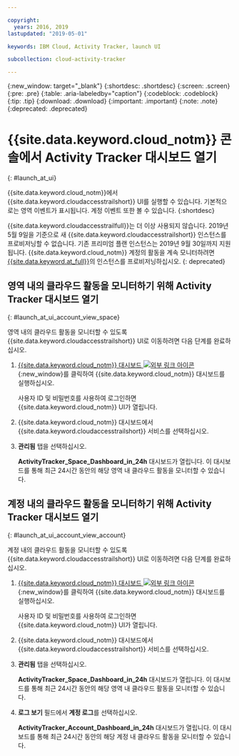 ```yaml
---

copyright:
  years: 2016, 2019
lastupdated: "2019-05-01"

keywords: IBM Cloud, Activity Tracker, launch UI

subcollection: cloud-activity-tracker

---
```


{:new_window: target="_blank"}
{:shortdesc: .shortdesc}
{:screen: .screen}
{:pre: .pre}
{:table: .aria-labeledby="caption"}
{:codeblock: .codeblock}
{:tip: .tip}
{:download: .download}
{:important: .important}
{:note: .note}
{:deprecated: .deprecated}


# {{site.data.keyword.cloud_notm}} 콘솔에서 Activity Tracker 대시보드 열기
{: #launch_at_ui}

{{site.data.keyword.cloud_notm}}에서 {{site.data.keyword.cloudaccesstrailshort}} UI를 실행할 수 있습니다. 기본적으로는 영역 이벤트가 표시됩니다. 계정 이벤트 또한 볼 수 있습니다.
{:shortdesc}
   
{{site.data.keyword.cloudaccesstrailfull}}는 더 이상 사용되지 않습니다. 2019년 5월 9일을 기준으로 새 {{site.data.keyword.cloudaccesstrailshort}} 인스턴스를 프로비저닝할 수 없습니다. 기존 프리미엄 플랜 인스턴스는 2019년 9월 30일까지 지원됩니다. {{site.data.keyword.cloud_notm}} 계정의 활동을 계속 모니터하려면 [{{site.data.keyword.at_full}}](/docs/services/Activity-Tracker-with-LogDNA?topic=logdnaat-getting-started#getting-started)의 인스턴스를 프로비저닝하십시오.
{: deprecated}

## 영역 내의 클라우드 활동을 모니터하기 위해 Activity Tracker 대시보드 열기
{: #launch_at_ui_account_view_space}

영역 내의 클라우드 활동을 모니터할 수 있도록 {{site.data.keyword.cloudaccesstrailshort}} UI로 이동하려면 다음 단계를 완료하십시오.

1. [{{site.data.keyword.cloud_notm}} 대시보드 ![외부 링크 아이콘](../../icons/launch-glyph.svg "외부 링크 아이콘")](https://cloud.ibm.com/login){:new_window}를 클릭하여 {{site.data.keyword.cloud_notm}} 대시보드를 실행하십시오.
    
	사용자 ID 및 비밀번호를 사용하여 로그인하면 {{site.data.keyword.cloud_notm}} UI가 열립니다.

2. {{site.data.keyword.cloud_notm}} 대시보드에서 {{site.data.keyword.cloudaccesstrailshort}} 서비스를 선택하십시오. 
    
3. **관리됨** 탭을 선택하십시오.

    **ActivityTracker_Space_Dashboard_in_24h** 대시보드가 열립니다. 이 대시보드를 통해 최근 24시간 동안의 해당 영역 내 클라우드 활동을 모니터할 수 있습니다. 


## 계정 내의 클라우드 활동을 모니터하기 위해 Activity Tracker 대시보드 열기
{: #launch_at_ui_account_view_account}

계정 내의 클라우드 활동을 모니터할 수 있도록 {{site.data.keyword.cloudaccesstrailshort}} UI로 이동하려면 다음 단계를 완료하십시오.

1. [{{site.data.keyword.cloud_notm}} 대시보드 ![외부 링크 아이콘](../../icons/launch-glyph.svg "외부 링크 아이콘")](https://cloud.ibm.com/login){:new_window}를 클릭하여 {{site.data.keyword.cloud_notm}} 대시보드를 실행하십시오.
    
	사용자 ID 및 비밀번호를 사용하여 로그인하면 {{site.data.keyword.cloud_notm}} UI가 열립니다.

2. {{site.data.keyword.cloud_notm}} 대시보드에서 {{site.data.keyword.cloudaccesstrailshort}} 서비스를 선택하십시오. 
    
3. **관리됨** 탭을 선택하십시오.

    **ActivityTracker_Space_Dashboard_in_24h** 대시보드가 열립니다. 이 대시보드를 통해 최근 24시간 동안의 해당 영역 내 클라우드 활동을 모니터할 수 있습니다. 

4. **로그 보기** 필드에서 **계정 로그**를 선택하십시오.

    **ActivityTracker_Account_Dashboard_in_24h** 대시보드가 열립니다. 이 대시보드를 통해 최근 24시간 동안의 해당 계정 내 클라우드 활동을 모니터할 수 있습니다.
